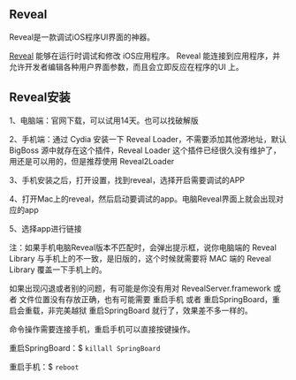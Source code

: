 ## Reveal

Reveal是一款调试iOS程序UI界面的神器。

[Reveal](https://revealapp.com/) 能够在运行时调试和修改 iOS应用程序。 Reveal 能连接到应用程序，并允许开发者编辑各种用户界面参数，而且会立即反应在程序的UI 上。

## Reveal安装

1、电脑端：官网下载，可以试用14天。也可以找破解版

2、手机端：通过 Cydia 安装一下 Reveal Loader，不需要添加其他源地址，默认 BigBoss 源中就存在这个插件，Reveal Loader 这个插件已经很久没有维护了，用还是可以用的，但是推荐使用 Reveal2Loader

3、手机安装之后，打开设置，找到reveal，选择开启需要调试的APP

4、打开Mac上的reveal，然后启动要调试的app。电脑Reveal界面上就会出现对应的app

5、选择app进行链接

注：如果手机电脑Reveal版本不匹配时，会弹出提示框，说你电脑端的 Reveal Library 与手机上的不一致，是旧版的，这个时候就需要将 MAC 端的 Reveal Library 覆盖一下手机上的。

如果出现闪退或者别的问题，有可能是你没有用对 RevealServer.framework 或者 文件位置没有存放正确，也有可能需要 重启手机 或者 重启SpringBoard，重启会重载，非完美越狱 重启SpringBoard 就行了，效果差不多一样的。

命令操作需要连接手机，重启手机可以直接按键操作。

重启SpringBoard：$ `killall SpringBoard`

重启手机：$ `reboot`

